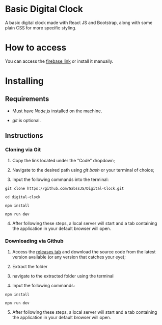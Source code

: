 # Basic Digital Clock
A basic digital clock made with React JS and Bootstrap, along with some plain CSS for more specific styling.

# How to access

You can access the [firebase link](https://basic-digital-clock.web.app/) or install it manually.

# Installing

## Requirements

- Must have *Node.js* installed on the machine.

- *git* is optional.

## Instructions

### Cloning via Git

1. Copy the link located under the "Code" dropdown;

2. Navigate to the desired path using *git bash* or your terminal of choice;

3. Input the following commands into the terminal:

```
git clone https://github.com/GabssJS/Digital-Clock.git

cd digital-clock

npm install

npm run dev
```

4. After following these steps, a local server will start and a tab containing the application in your default browser will open.

### Downloading via Github

1. Access the [releases tab](https://github.com/GabssJS/Digital-Clock/releases) and download the source code from the latest version available (or any version that catches your eye);

2. Extract the folder

3. navigate to the extracted folder using the terminal

4. Input the following commands:

```
npm install

npm run dev
```

5. After following these steps, a local server will start and a tab containing the application in your default browser will open.

